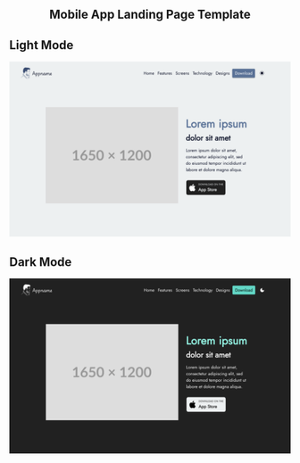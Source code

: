 <h2 align="center">
  Mobile App Landing Page Template
</h2>

<h2 align="left">
  Light Mode
</h2>

![Screenshot](./home_light.png)

<h2 align="left">
  Dark Mode
</h2>

![Screenshot](./home_dark.png)
